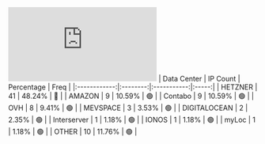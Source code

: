 ![Diagramm](https://github.com/obajay/StateSync-snapshots/blob/main/Projects/Source/1/README.md)
| Data Center | IP Count | Percentage | Freq |
|:------------:|:--------:|:-----------:|:-----:|
| HETZNER | 41 | 48.24% | 🔴 |
| AMAZON | 9 | 10.59% | 🟢 |
| Contabo | 9 | 10.59% | 🟢 |
| OVH | 8 | 9.41% | 🟢 |
| MEVSPACE | 3 | 3.53% | 🟢 |
| DIGITALOCEAN | 2 | 2.35% | 🟢 |
| Interserver | 1 | 1.18% | 🟢 |
| IONOS | 1 | 1.18% | 🟢 |
| myLoc | 1 | 1.18% | 🟢 |
| OTHER | 10 | 11.76% | 🟢 |